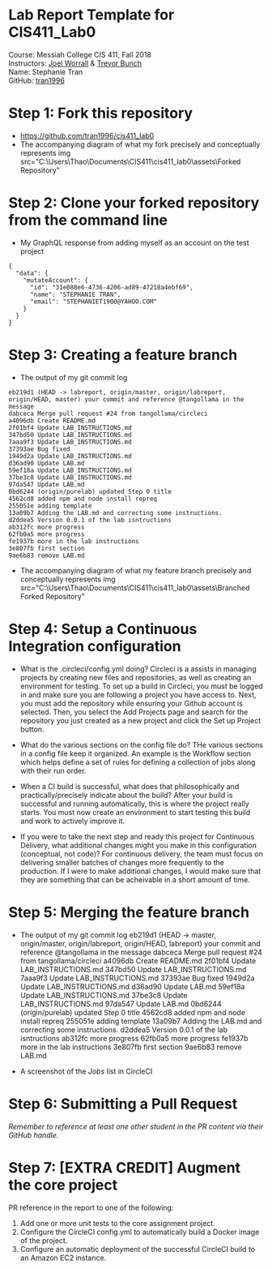 # Lab Report Template for CIS411_Lab0
Course: Messiah College CIS 411, Fall 2018<br/>
Instructors: [Joel Worrall](https://github.com/tangollama) & [Trevor Bunch](https://github.com/trevordbunch)<br/>
Name: Stephanie Tran<br/>
GitHub: [tran1996](https://github.com/YOUR_HANDLE)<br/>

# Step 1: Fork this repository
- https://github.com/tran1996/cis411_lab0
- The accompanying diagram of what my fork precisely and conceptually represents
  img src="C:\Users\Thao\Documents\CIS411\cis411_lab0\assets\Forked Repository"

# Step 2: Clone your forked repository from the command line
- My GraphQL response from adding myself as an account on the test project
```
{
  "data": {
    "mutateAccount": {
      "id": "31e088e6-4736-4206-ad89-47218a4ebf69",
      "name": "STEPHANIE TRAN",
      "email": "STEPHANIET1900@YAHOO.COM"
    }
  }
}
```

# Step 3: Creating a feature branch
- The output of my git commit log
```
eb219d1 (HEAD -> labreport, origin/master, origin/labreport, origin/HEAD, master) your commit and reference @tangollama in the message
dabceca Merge pull request #24 from tangollama/circleci
a4096db Create README.md
2f01bf4 Update LAB_INSTRUCTIONS.md
347bd50 Update LAB_INSTRUCTIONS.md
7aaa9f3 Update LAB_INSTRUCTIONS.md
37393ae Bug fixed
1949d2a Update LAB_INSTRUCTIONS.md
d36ad90 Update LAB.md
59ef18a Update LAB_INSTRUCTIONS.md
37be3c8 Update LAB_INSTRUCTIONS.md
97da547 Update LAB.md
0bd6244 (origin/purelab) updated Step 0 title
4562cd8 added npm and node install repreq
255051e adding template
13a09b7 Adding the LAB.md and correcting some instructions.
d2ddea5 Version 0.0.1 of the lab isntructions
ab312fc more progress
62fb0a5 more progress
fe1937b more in the lab instructions
3e807fb first section
9ae6b83 remove LAB.md

```
- The accompanying diagram of what my feature branch precisely and conceptually represents
  img src="C:\Users\Thao\Documents\CIS411\cis411_lab0\assets\Branched Forked Repository"

# Step 4: Setup a Continuous Integration configuration
- What is the .circleci/config.yml doing?
  Circleci is a assists in managing projects by creating new files and repositories, as well as creating an environment for testing. To set up a build in Circleci, you must be logged in and make sure you are following a project you have access to. Next, you must add the repository while ensuring your Github account is selected. Then, you select the Add Projects page and search for the repository you just created as a new project and click the Set up Project button. 
  
- What do the various sections on the config file do?
  THe various sections in a config file keep it organized. An example is the Workflow section which helps define a set of rules for defining a collection of jobs along with their run order. 

- When a CI build is successful, what does that philosophically and practically/precisely indicate about the build?
  After your build is successful and running automatically, this is where the project really starts. You must now create an environment to start testing this build and work to actively improve it. 

- If you were to take the next step and ready this project for Continuous Delivery, what additional changes might you make in this configuration (conceptual, not code)?
  For continuous delivery, the team must focus on delivering smaller batches of changes more frequently to the production. If I were to make additional changes, I would make sure that they are something that can be acheivable in a short amount of time.  

# Step 5: Merging the feature branch
* The output of my git commit log
eb219d1 (HEAD -> master, origin/master, origin/labreport, origin/HEAD, labreport) your commit and reference @tangollama in the message
dabceca Merge pull request #24 from tangollama/circleci
a4096db Create README.md
2f01bf4 Update LAB_INSTRUCTIONS.md
347bd50 Update LAB_INSTRUCTIONS.md
7aaa9f3 Update LAB_INSTRUCTIONS.md
37393ae Bug fixed
1949d2a Update LAB_INSTRUCTIONS.md
d36ad90 Update LAB.md
59ef18a Update LAB_INSTRUCTIONS.md
37be3c8 Update LAB_INSTRUCTIONS.md
97da547 Update LAB.md
0bd6244 (origin/purelab) updated Step 0 title
4562cd8 added npm and node install repreq
255051e adding template
13a09b7 Adding the LAB.md and correcting some instructions.
d2ddea5 Version 0.0.1 of the lab isntructions
ab312fc more progress
62fb0a5 more progress
fe1937b more in the lab instructions
3e807fb first section
9ae6b83 remove LAB.md

* A screenshot of the _Jobs_ list in CircleCI

# Step 6: Submitting a Pull Request
_Remember to reference at least one other student in the PR content via their GitHub handle._

# Step 7: [EXTRA CREDIT] Augment the core project
PR reference in the report to one of the following:
1. Add one or more unit tests to the core assignment project. 
2. Configure the CircleCI config.yml to automatically build a Docker image of the project.
3. Configure an automatic deployment of the successful CircleCI build to an Amazon EC2 instance.
